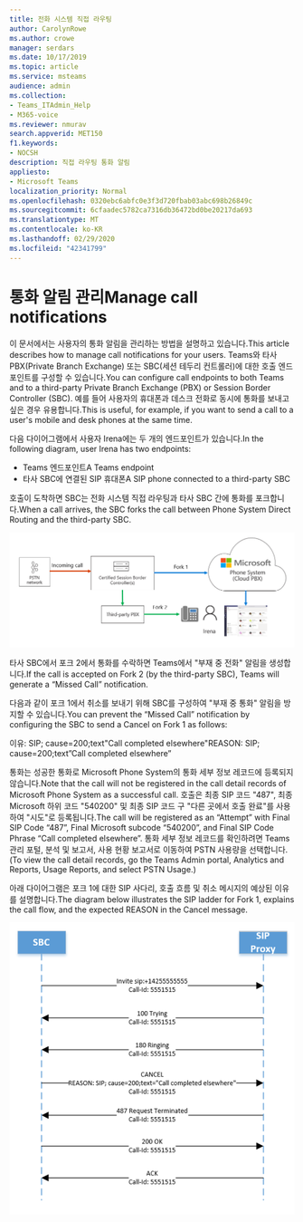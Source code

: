```yaml
---
title: 전화 시스템 직접 라우팅
author: CarolynRowe
ms.author: crowe
manager: serdars
ms.date: 10/17/2019
ms.topic: article
ms.service: msteams
audience: admin
ms.collection:
- Teams_ITAdmin_Help
- M365-voice
ms.reviewer: nmurav
search.appverid: MET150
f1.keywords:
- NOCSH
description: 직접 라우팅 통화 알림
appliesto:
- Microsoft Teams
localization_priority: Normal
ms.openlocfilehash: 0320ebc6abfc0e3f3d720fbab03abc698b26849c
ms.sourcegitcommit: 6cfaadec5782ca7316db36472bd0be20217da693
ms.translationtype: MT
ms.contentlocale: ko-KR
ms.lasthandoff: 02/29/2020
ms.locfileid: "42341799"
---
```

# <a name="manage-call-notifications"></a><span data-ttu-id="ef9a5-103">통화 알림 관리</span><span class="sxs-lookup"><span data-stu-id="ef9a5-103">Manage call notifications</span></span>

<span data-ttu-id="ef9a5-104">이 문서에서는 사용자의 통화 알림을 관리하는 방법을 설명하고 있습니다.</span><span class="sxs-lookup"><span data-stu-id="ef9a5-104">This article describes how to manage call notifications for your users.</span></span> <span data-ttu-id="ef9a5-105">Teams와 타사 PBX(Private Branch Exchange) 또는 SBC(세션 테두리 컨트롤러)에 대한 호출 엔드포인트를 구성할 수 있습니다.</span><span class="sxs-lookup"><span data-stu-id="ef9a5-105">You can configure call endpoints to both Teams and to a third-party Private Branch Exchange (PBX) or Session Border Controller (SBC).</span></span>  <span data-ttu-id="ef9a5-106">예를 들어 사용자의 휴대폰과 데스크 전화로 동시에 통화를 보내고 싶은 경우 유용합니다.</span><span class="sxs-lookup"><span data-stu-id="ef9a5-106">This is useful, for example, if you want to send a call to a user's mobile and desk phones at the same time.</span></span>   

<span data-ttu-id="ef9a5-107">다음 다이어그램에서 사용자 Irena에는 두 개의 엔드포인트가 있습니다.</span><span class="sxs-lookup"><span data-stu-id="ef9a5-107">In the following diagram, user Irena has two endpoints:</span></span>

- <span data-ttu-id="ef9a5-108">Teams 엔드포인트</span><span class="sxs-lookup"><span data-stu-id="ef9a5-108">A Teams endpoint</span></span>
- <span data-ttu-id="ef9a5-109">타사 SBC에 연결된 SIP 휴대폰</span><span class="sxs-lookup"><span data-stu-id="ef9a5-109">A SIP phone connected to a third-party SBC</span></span>

<span data-ttu-id="ef9a5-110">호출이 도착하면 SBC는 전화 시스템 직접 라우팅과 타사 SBC 간에 통화를 포크합니다.</span><span class="sxs-lookup"><span data-stu-id="ef9a5-110">When a call arrives, the SBC forks the call between Phone System Direct Routing and the third-party SBC.</span></span>


![포크된 Teams 엔드포인트를 보여주는 다이어그램](media/direct-routing-call-notification-1.png)

<span data-ttu-id="ef9a5-112">타사 SBC에서 포크 2에서 통화를 수락하면 Teams에서 "부재 중 전화" 알림을 생성합니다.</span><span class="sxs-lookup"><span data-stu-id="ef9a5-112">If the call is accepted on Fork 2 (by the third-party SBC), Teams will generate a “Missed Call” notification.</span></span>  

<span data-ttu-id="ef9a5-113">다음과 같이 포크 1에서 취소를 보내기 위해 SBC를 구성하여 "부재 중 통화" 알림을 방지할 수 있습니다.</span><span class="sxs-lookup"><span data-stu-id="ef9a5-113">You can prevent the “Missed Call” notification by configuring the SBC to send a Cancel on Fork 1 as follows:</span></span>

<span data-ttu-id="ef9a5-114">이유: SIP; cause=200;text"Call completed elsewhere"</span><span class="sxs-lookup"><span data-stu-id="ef9a5-114">REASON: SIP; cause=200;text”Call completed elsewhere”</span></span> 

<span data-ttu-id="ef9a5-115">통화는 성공한 통화로 Microsoft Phone System의 통화 세부 정보 레코드에 등록되지 않습니다.</span><span class="sxs-lookup"><span data-stu-id="ef9a5-115">Note that the call will not be registered in the call detail records of Microsoft Phone System as a successful call.</span></span> <span data-ttu-id="ef9a5-116">호출은 최종 SIP 코드 "487", 최종 Microsoft 하위 코드 "540200" 및 최종 SIP 코드 구 "다른 곳에서 호출 완료"를 사용하여 "시도"로 등록됩니다.</span><span class="sxs-lookup"><span data-stu-id="ef9a5-116">The call will be registered as an “Attempt” with Final SIP Code “487”, Final Microsoft subcode “540200”, and Final SIP Code Phrase “Call completed elsewhere”.</span></span>  <span data-ttu-id="ef9a5-117">통화 세부 정보 레코드를 확인하려면 Teams 관리 포털, 분석 및 보고서, 사용 현황 보고서로 이동하여 PSTN 사용량을 선택합니다.</span><span class="sxs-lookup"><span data-stu-id="ef9a5-117">(To view the call detail records, go the Teams Admin portal, Analytics and Reports, Usage Reports, and select PSTN Usage.)</span></span>


<span data-ttu-id="ef9a5-118">아래 다이어그램은 포크 1에 대한 SIP 사다리, 호출 흐름 및 취소 메시지의 예상된 이유를 설명합니다.</span><span class="sxs-lookup"><span data-stu-id="ef9a5-118">The diagram below illustrates the SIP ladder for Fork 1, explains the call flow, and the expected REASON in the Cancel message.</span></span> 

![포크된 Teams 엔드포인트를 보여주는 다이어그램](media/direct-routing-call-notification-2.png)
